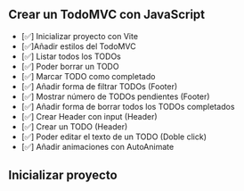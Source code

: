 ## Crear un TodoMVC con JavaScript

 - [✅] Inicializar proyecto con Vite
 - [✅]Añadir estilos del TodoMVC
 - [✅] Listar todos los TODOs
 - [✅] Poder borrar un TODO
 - [✅] Marcar TODO como completado
 - [✅] Añadir forma de filtrar TODOs (Footer)
 - [✅] Mostrar número de TODOs pendientes (Footer)
 - [✅] Añadir forma de borrar todos los TODOs completados
 - [✅] Crear Header con input (Header)
 - [✅] Crear un TODO (Header)
 - [✅] Poder editar el texto de un TODO (Doble click)
 - [✅] Añadir animaciones con AutoAnimate
## Inicializar proyecto